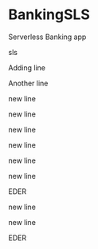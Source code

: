 # BankingSLS
Serverless Banking app

sls

Adding line

Another line

new line

new line

new line

new line

new line

new line

EDER

new line

new line

EDER